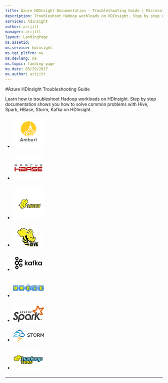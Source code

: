 ```yaml
---
title: Azure HDInsight Documentation - Troubleshooting Guide | Microsoft Docs
description: Troubleshoot Hadoop workloads on HDInsight. Step by step documentation shows you how to solve common problems with Hive, Spark, HBase, Storm, Kafka on HDInsight.
services: hdinsight
author: arijitt
manager: arijitt
layout: LandingPage
ms.assetid:	
ms.service: hdinsight
ms.tgt_pltfrm: na
ms.devlang: na
ms.topic: landing-page
ms.date: 03/29/2017
ms.author: arijitt
---
```


#Azure HDInsight Troubleshooting Guide

Learn how to troubleshoot Hadoop workloads on HDInsight. Step by step documentation shows you how to solve common problems with Hive, Spark, HBase, Storm, Kafka on HDInsight.

<ul class="panelContent cardsFTitle">
    <li>
        <a href="/azure/hdinsight/ambari/ambari-landing">
        <div class="cardSize">
            <div class="cardPadding">
                <div class="card">
                    <div class="cardImageOuter">
                        <div class="cardImage">
                            <img src="media/landing/ambari.png" alt="" />
                        </div>
                    </div>
                    <div class="cardText">
                        <h3></h3>
                    </div>
                </div>
            </div>
        </div>
        </a>
    </li>
     <li>
        <a href="/azure/hdinsight/hbase/hbase-landing">
        <div class="cardSize">
            <div class="cardPadding">
                <div class="card">
                    <div class="cardImageOuter">
                        <div class="cardImage">
                            <img src="media/landing/hbase.png" alt="" />
                        </div>
                    </div>
                    <div class="cardText">
                        <h3></h3>
                    </div>
                </div>
            </div>
        </div>
        </a>
    </li>
    <li>
        <a href="/azure/hdinsight/hdfs/hdfs-landing">
            <div class="cardSize">
                <div class="cardPadding">
                    <div class="card">
                        <div class="cardImageOuter">
                            <div class="cardImage">
                                <img src="media/landing/hdfs.jpg" alt="" />
                            </div>
                        </div>
                        <div class="cardText">
                            <h3></h3>
                        </div>
                    </div>
                </div>
            </div>
        </a>
    </li>
    <li>
        <a href="/azure/hdinsight/hive/hive-landing">
        <div class="cardSize">
            <div class="cardPadding">
                <div class="card">
                    <div class="cardImageOuter">
                        <div class="cardImage">
                            <img src="media/landing/hive.jpg" alt="" />
                        </div>
                    </div>
                    <div class="cardText">
                        <h3></h3>
                    </div>
                </div>
            </div>
        </div>
        </a>
    </li>
    <li>
        <a href="/azure/hdinsight/kafka/kafka-landing">
        <div class="cardSize">
            <div class="cardPadding">
                <div class="card">
                    <div class="cardImageOuter">
                        <div class="cardImage">
                            <img src="media/landing/kafka.png" alt="" />
                        </div>
                    </div>
                    <div class="cardText">
                        <h3></h3>
                    </div>
                </div>
            </div>
        </div>
        </a>
    </li>
     <li>
        <a href="/azure/hdinsight/oozie/oozie-landing">
        <div class="cardSize">
            <div class="cardPadding">
                <div class="card">
                    <div class="cardImageOuter">
                        <div class="cardImage">
                            <img src="media/landing/oozie.png" alt="" />
                        </div>
                    </div>
                    <div class="cardText">
                        <h3></h3>
                    </div>
                </div>
            </div>
        </div>
        </a>
    </li>
    <li>
        <a href="/azure/hdinsight/spark/spark-landing">
            <div class="cardSize">
                <div class="cardPadding">
                    <div class="card">
                        <div class="cardImageOuter">
                            <div class="cardImage">
                                <img src="media/landing/spark.png" alt="" />
                            </div>
                        </div>
                        <div class="cardText">
                            <h3></h3>
                        </div>
                    </div>
                </div>
            </div>
        </a>
    </li>
    <!---li>
        <a href="/azure/hdinsight/sqoop/sqoop-landing">
        <div class="cardSize">
            <div class="cardPadding">
                <div class="card">
                    <div class="cardImageOuter">
                        <div class="cardImage">
                            <img src="media/landing/sqoop.png" alt="" />
                        </div>
                    </div>
                    <div class="cardText">
                        <h3></h3>
                    </div>
                </div>
            </div>
        </div>
        </a>
    </li--->
    <li>
        <a href="/azure/hdinsight/storm/storm-landing">
            <div class="cardSize">
                <div class="cardPadding">
                    <div class="card">
                        <div class="cardImageOuter">
                            <div class="cardImage">
                                <img src="media/landing/storm.png" alt="" />
                            </div>
                        </div>
                        <div class="cardText">
                            <h3></h3>
                        </div>
                    </div>
                </div>
            </div>
        </a>
    </li>
    <li>
        <a href="/azure/hdinsight/yarn/yarn-landing">
            <div class="cardSize">
                <div class="cardPadding">
                    <div class="card">
                        <div class="cardImageOuter">
                            <div class="cardImage">
                                <img src="media/landing/yarn.png" alt="" />
                            </div>
                        </div>
                        <div class="cardText">
                            <h3></h3>
                        </div>
                    </div>
                </div>
            </div>
        </a>
    </li>   
</ul>

---
 




